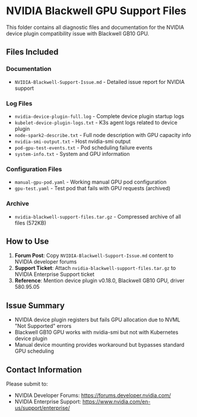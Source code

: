 # NVIDIA Blackwell GPU Support Files

This folder contains all diagnostic files and documentation for the NVIDIA device plugin compatibility issue with Blackwell GB10 GPU.

## Files Included

### Documentation
- `NVIDIA-Blackwell-Support-Issue.md` - Detailed issue report for NVIDIA support

### Log Files
- `nvidia-device-plugin-full.log` - Complete device plugin startup logs
- `kubelet-device-plugin-logs.txt` - K3s agent logs related to device plugin
- `node-spark2-describe.txt` - Full node description with GPU capacity info
- `nvidia-smi-output.txt` - Host nvidia-smi output
- `pod-gpu-test-events.txt` - Pod scheduling failure events
- `system-info.txt` - System and GPU information

### Configuration Files
- `manual-gpu-pod.yaml` - Working manual GPU pod configuration
- `gpu-test.yaml` - Test pod that fails with GPU requests (archived)

### Archive
- `nvidia-blackwell-support-files.tar.gz` - Compressed archive of all files (572KB)

## How to Use

1. **Forum Post**: Copy `NVIDIA-Blackwell-Support-Issue.md` content to NVIDIA developer forums
2. **Support Ticket**: Attach `nvidia-blackwell-support-files.tar.gz` to NVIDIA Enterprise Support ticket
3. **Reference**: Mention device plugin v0.18.0, Blackwell GB10 GPU, driver 580.95.05

## Issue Summary
- NVIDIA device plugin registers but fails GPU allocation due to NVML "Not Supported" errors
- Blackwell GB10 GPU works with nvidia-smi but not with Kubernetes device plugin
- Manual device mounting provides workaround but bypasses standard GPU scheduling

## Contact Information
Please submit to:
- NVIDIA Developer Forums: https://forums.developer.nvidia.com/
- NVIDIA Enterprise Support: https://www.nvidia.com/en-us/support/enterprise/